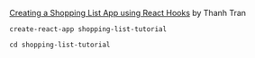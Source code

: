  [Creating a Shopping List App using React Hooks](https://medium.com/@thanhprofession/creating-a-shopping-list-app-using-react-hooks-bfd231cad813) by Thanh Tran

```
create-react-app shopping-list-tutorial
```

```
cd shopping-list-tutorial
```